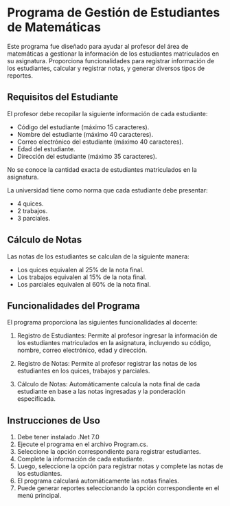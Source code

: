 # Programa de Gestión de Estudiantes de Matemáticas

Este programa fue diseñado para ayudar al profesor del área de matemáticas a gestionar la información de los estudiantes matriculados en su asignatura. Proporciona funcionalidades para registrar información de los estudiantes, calcular y registrar notas, y generar diversos tipos de reportes.

## Requisitos del Estudiante

El profesor debe recopilar la siguiente información de cada estudiante:

- Código del estudiante (máximo 15 caracteres).
- Nombre del estudiante (máximo 40 caracteres).
- Correo electrónico del estudiante (máximo 40 caracteres).
- Edad del estudiante.
- Dirección del estudiante (máximo 35 caracteres).

No se conoce la cantidad exacta de estudiantes matriculados en la asignatura.

La universidad tiene como norma que cada estudiante debe presentar:

- 4 quices.
- 2 trabajos.
- 3 parciales.

## Cálculo de Notas

Las notas de los estudiantes se calculan de la siguiente manera:

- Los quices equivalen al 25% de la nota final.
- Los trabajos equivalen al 15% de la nota final.
- Los parciales equivalen al 60% de la nota final.

## Funcionalidades del Programa

El programa proporciona las siguientes funcionalidades al docente:

1. Registro de Estudiantes: Permite al profesor ingresar la información de los estudiantes matriculados en la asignatura, incluyendo su código, nombre, correo electrónico, edad y dirección.

2. Registro de Notas: Permite al profesor registrar las notas de los estudiantes en los quices, trabajos y parciales.

3. Cálculo de Notas: Automáticamente calcula la nota final de cada estudiante en base a las notas ingresadas y la ponderación especificada.

## Instrucciones de Uso

1. Debe tener instalado .Net 7.0
2. Ejecute el programa en el archivo Program.cs.
3. Seleccione la opción correspondiente para registrar estudiantes.
4. Complete la información de cada estudiante.
5. Luego, seleccione la opción para registrar notas y complete las notas de los estudiantes.
6. El programa calculará automáticamente las notas finales.
7. Puede generar reportes seleccionando la opción correspondiente en el menú principal.

